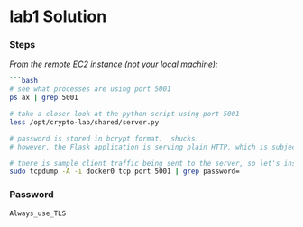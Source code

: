 # lab1 Solution

### Steps

*From the remote EC2 instance (*not* your local machine):*
```bash
```bash
# see what processes are using port 5001
ps ax | grep 5001

# take a closer look at the python script using port 5001
less /opt/crypto-lab/shared/server.py

# password is stored in bcrypt format.  shucks.
# however, the Flask application is serving plain HTTP, which is subject to sniffing.

# there is sample client traffic being sent to the server, so let's inspect the traffic
sudo tcpdump -A -i docker0 tcp port 5001 | grep password=
```


### Password

```
Always_use_TLS
```
